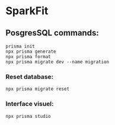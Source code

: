 # SparkFit

## PosgresSQL commands:

```
prisma init
npx prisma generate
npx prisma format
npx prisma migrate dev --name migration
```

### Reset database:

```
npx prisma migrate reset
```

### Interface visuel:

`npx prisma studio`
